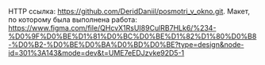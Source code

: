 HTTP ссылка: https://github.com/DeridDaniil/posmotri_v_okno.git.
Макет, по которому была выполнена работа: https://www.figma.com/file/QHcvX1RsUI89CulRB7HLk6/%234-%D0%9F%D0%BE%D1%81%D0%BC%D0%BE%D1%82%D1%80%D0%B8-%D0%B2-%D0%BE%D0%BA%D0%BD%D0%BE?type=design&node-id=301%3A143&mode=dev&t=UME7eEDJzvke92D5-1
